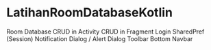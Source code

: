 # LatihanRoomDatabaseKotlin
Room Database 
CRUD in Activity 
CRUD in Fragment 
Login SharedPref (Session) 
Notification 
Dialog / Alert Dialog 
Toolbar 
Bottom Navbar

